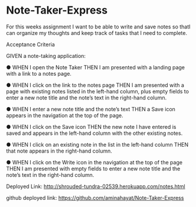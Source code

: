 # Note-Taker-Express
For this weeks assignment I want to be able to write and save notes so thatI can organize my thoughts and keep track of tasks that I need to complete.

Acceptance Criteria

GIVEN a note-taking application:

● WHEN I open the Note Taker THEN I am presented with a landing page with a link to a notes page.

● WHEN I click on the link to the notes page THEN I am presented with a page with existing notes listed in the left-hand column, plus empty fields to enter a new note title and the note’s text in the right-hand column.

● WHEN I enter a new note title and the note’s text THEN a Save icon appears in the navigation at the top of the page.

● WHEN I click on the Save icon THEN the new note I have entered is saved and appears in the left-hand column with the other existing notes.

● WHEN I click on an existing note in the list in the left-hand column THEN that note appears in the right-hand column.

● WHEN I click on the Write icon in the navigation at the top of the page THEN I am presented with empty fields to enter a new note title and the note’s text in the right-hand column.

Deployed Link:
http://shrouded-tundra-02539.herokuapp.com/notes.html

github deployed link:
https://github.com/aminahayat/Note-Taker-Express